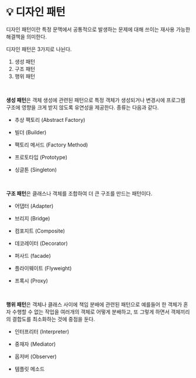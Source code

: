 # 💡 **디자인 패턴**

디자인 패턴이란 특정 문맥에서 공통적으로 발생하는 문제에 대해 쓰이는 재사용 가능한 해결책을 의미한다.

디자인 패턴은 3가지로 나뉜다.

1. 생성 패턴
2. 구조 패턴
3. 행위 패턴

<br>

**생성 패턴**은 객체 생성에 관련된 패턴으로 특정 객체가 생성되거나 변경시에 프로그램 구조에 영향을 크게 받지 않도록 유연성을 제공한다. 종류는 다음과 같다.

- 추상 팩토리 (Abstract Factory)

- 빌더 (Builder)

- 팩토리 메서드 (Factory Method)

- 프로토타입 (Prototype)

- 싱글톤 (Singleton)

<br>

**구조 패턴**은 클래스나 객체를 조합하여 더 큰 구조를 만드는 패턴이다.

- 어댑터 (Adapter)

- 브리지 (Bridge)

- 컴포지트 (Composite)

- 데코레이터 (Decorator)

- 퍼사드 (facade)

- 플라이웨이트 (Flyweight)

- 프록시 (Proxy)

<br>

**행위 패턴**은 객체나 클래스 사이에 책임 분배에 관련된 패턴으로 예를들어 한 객체가 혼자 수행할 수 없는 작업을 여러개의 객체로 어떻게 분배하고, 또 그렇게 하면서 객체끼리의 결합도를 최소화하는 것에 중점을 둔다.

- 인터프리터 (Interpreter)

- 중재자 (Mediator)

- 옵저버 (Observer)

- 템플릿 메소드